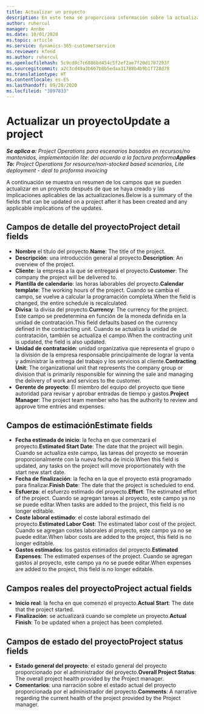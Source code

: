 ```yaml
---
title: Actualizar un proyecto
description: En este tema se proporciona información sobre la actualización de proyectos en Project Operations.
author: ruhercul
manager: Annbe
ms.date: 10/01/2020
ms.topic: article
ms.service: dynamics-365-customerservice
ms.reviewer: kfend
ms.author: ruhercul
ms.openlocfilehash: 5c9cd0c7c6886bd454c5f2ef2ae7f20d1707293f
ms.sourcegitcommit: a2c3cd49a3b667b8b5edaa31788b4b9b1f728d78
ms.translationtype: HT
ms.contentlocale: es-ES
ms.lasthandoff: 09/28/2020
ms.locfileid: "3897833"
---
```

# <a name="update-a-project"></a><span data-ttu-id="5933a-103">Actualizar un proyecto</span><span class="sxs-lookup"><span data-stu-id="5933a-103">Update a project</span></span>

<span data-ttu-id="5933a-104">_**Se aplica a:** Project Operations para escenarios basados en recursos/no mantenidos, implementación lite: del acuerdo a la factura proforma_</span><span class="sxs-lookup"><span data-stu-id="5933a-104">_**Applies To:** Project Operations for resource/non-stocked based scenarios, Lite deployment - deal to proforma invoicing_</span></span>

<span data-ttu-id="5933a-105">A continuación se muestra un resumen de los campos que se pueden actualizar en un proyecto después de que se haya creado y las implicaciones aplicables de las actualizaciones.</span><span class="sxs-lookup"><span data-stu-id="5933a-105">Below is a summary of the fields that can be updated on a project after it has been created and any applicable implications of the updates.</span></span>

## <a name="project-detail-fields"></a><span data-ttu-id="5933a-106">Campos de detalle del proyecto</span><span class="sxs-lookup"><span data-stu-id="5933a-106">Project detail fields</span></span>

- <span data-ttu-id="5933a-107">**Nombre** el título del proyecto.</span><span class="sxs-lookup"><span data-stu-id="5933a-107">**Name**: The title of the project.</span></span>
- <span data-ttu-id="5933a-108">**Descripción**: una introducción general al proyecto.</span><span class="sxs-lookup"><span data-stu-id="5933a-108">**Description**: An overview of the project.</span></span>
- <span data-ttu-id="5933a-109">**Cliente**: la empresa a la que se entregará el proyecto.</span><span class="sxs-lookup"><span data-stu-id="5933a-109">**Customer**: The company the project will be delivered to.</span></span>
- <span data-ttu-id="5933a-110">**Plantilla de calendario**: las horas laborables del proyecto.</span><span class="sxs-lookup"><span data-stu-id="5933a-110">**Calendar template**: The working hours of the project.</span></span> <span data-ttu-id="5933a-111">Cuando se cambia el campo, se vuelve a calcular la programación completa.</span><span class="sxs-lookup"><span data-stu-id="5933a-111">When the field is changed, the entire schedule is recalculated.</span></span>
- <span data-ttu-id="5933a-112">**Divisa**: la divisa del proyecto.</span><span class="sxs-lookup"><span data-stu-id="5933a-112">**Currency**: The currency for the project.</span></span> <span data-ttu-id="5933a-113">Este campo se predetermina en función de la moneda definida en la unidad de contratación.</span><span class="sxs-lookup"><span data-stu-id="5933a-113">This field defaults based on the currency defined in the contracting unit.</span></span> <span data-ttu-id="5933a-114">Cuando se actualiza la unidad de contratación, también se actualiza el campo.</span><span class="sxs-lookup"><span data-stu-id="5933a-114">When the contracting unit is updated, the field is also updated.</span></span>
- <span data-ttu-id="5933a-115">**Unidad de contratación**: unidad organizativa que representa el grupo o la división de la empresa responsable principalmente de lograr la venta y administrar la entrega del trabajo y los servicios al cliente.</span><span class="sxs-lookup"><span data-stu-id="5933a-115">**Contracting Unit**: The organizational unit that represents the company group or division that is primarily responsible for winning the sale and managing the delivery of work and services to the customer.</span></span> 
- <span data-ttu-id="5933a-116">**Gerente de proyecto**: El miembro del equipo del proyecto que tiene autoridad para revisar y aprobar entradas de tiempo y gastos.</span><span class="sxs-lookup"><span data-stu-id="5933a-116">**Project Manager**: The project team member who has the authority to review and approve time entries and expenses.</span></span>

## <a name="estimate-fields"></a><span data-ttu-id="5933a-117">Campos de estimación</span><span class="sxs-lookup"><span data-stu-id="5933a-117">Estimate fields</span></span>

- <span data-ttu-id="5933a-118">**Fecha estimada de inicio**: la fecha en que comenzará el proyecto.</span><span class="sxs-lookup"><span data-stu-id="5933a-118">**Estimated Start Date**: The date that the project will begin.</span></span> <span data-ttu-id="5933a-119">Cuando se actualiza este campo, las tareas del proyecto se moverán proporcionalmente con la nueva fecha de inicio.</span><span class="sxs-lookup"><span data-stu-id="5933a-119">When this field is updated, any tasks on the project will move proportionately with the start new start date.</span></span>
- <span data-ttu-id="5933a-120">**Fecha de finalización**: la fecha en la que el proyecto está programado para finalizar.</span><span class="sxs-lookup"><span data-stu-id="5933a-120">**Finish Date**: The date that the project is scheduled to end.</span></span>
- <span data-ttu-id="5933a-121">**Esfuerzo**: el esfuerzo estimado del proyecto.</span><span class="sxs-lookup"><span data-stu-id="5933a-121">**Effort**: The estimated effort of the project.</span></span> <span data-ttu-id="5933a-122">Cuando se agregan tareas al proyecto, este campo ya no se puede editar.</span><span class="sxs-lookup"><span data-stu-id="5933a-122">When tasks are added to the project, this field is no longer editable.</span></span>
- <span data-ttu-id="5933a-123">**Coste laboral estimado**: el coste laboral estimado del proyecto.</span><span class="sxs-lookup"><span data-stu-id="5933a-123">**Estimated Labor Cost**: The estimated labor cost of the project.</span></span> <span data-ttu-id="5933a-124">Cuando se agregan costes laborales al proyecto, este campo ya no se puede editar.</span><span class="sxs-lookup"><span data-stu-id="5933a-124">When labor costs are added to the project, this field is no longer editable.</span></span>
- <span data-ttu-id="5933a-125">**Gastos estimados**: los gastos estimados del proyecto.</span><span class="sxs-lookup"><span data-stu-id="5933a-125">**Estimated Expenses**: The estimated expenses of the project.</span></span> <span data-ttu-id="5933a-126">Cuando se agregan gastos al proyecto, este campo ya no se puede editar.</span><span class="sxs-lookup"><span data-stu-id="5933a-126">When expenses are added to the project, this field is no longer editable.</span></span>

## <a name="project-actual-fields"></a><span data-ttu-id="5933a-127">Campos reales del proyecto</span><span class="sxs-lookup"><span data-stu-id="5933a-127">Project actual fields</span></span>
- <span data-ttu-id="5933a-128">**Inicio real**: la fecha en que comenzó el proyecto.</span><span class="sxs-lookup"><span data-stu-id="5933a-128">**Actual Start**: The date that the project started.</span></span>
- <span data-ttu-id="5933a-129">**Finalización**: se actualizará cuando se complete un proyecto.</span><span class="sxs-lookup"><span data-stu-id="5933a-129">**Actual Finish**: To be updated when a project has been completed.</span></span>

## <a name="project-status-fields"></a><span data-ttu-id="5933a-130">Campos de estado del proyecto</span><span class="sxs-lookup"><span data-stu-id="5933a-130">Project status fields</span></span>

- <span data-ttu-id="5933a-131">**Estado general del proyecto**: el estado general del proyecto proporcionado por el administrador del proyecto.</span><span class="sxs-lookup"><span data-stu-id="5933a-131">**Overall Project Status**: The overall project health provided by the Project manager.</span></span>
- <span data-ttu-id="5933a-132">**Comentarios**: una narración sobre el estado actual del proyecto proporcionada por el administrador del proyecto.</span><span class="sxs-lookup"><span data-stu-id="5933a-132">**Comments**: A narrative regarding the current health of the project provided by the Project manager.</span></span>

